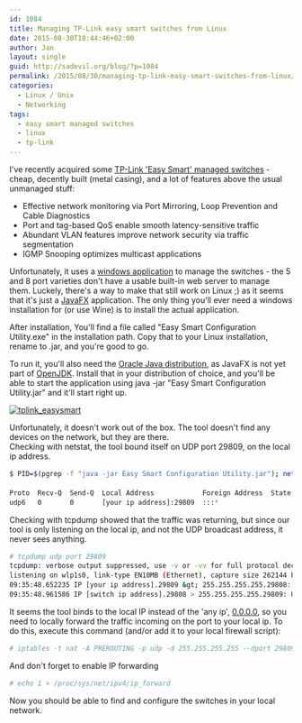 ```yaml
---
id: 1084
title: Managing TP-Link easy smart switches from Linux
date: 2015-08-30T18:44:46+02:00
author: Jan
layout: single
guid: http://sadevil.org/blog/?p=1084
permalink: /2015/08/30/managing-tp-link-easy-smart-switches-from-linux/
categories:
  - Linux / Unix
  - Networking
tags:
  - easy smart managed switches
  - linux
  - tp-link
---
```

I've recently acquired some <a href="http://www.tp-link.com/en/products/biz-list-41.html" target="_blank">TP-Link 'Easy Smart' managed switches</a> - cheap, decently built (metal casing), and a lot of features above the usual unmanaged stuff:

  * Effective network monitoring via Port Mirroring, Loop Prevention and Cable Diagnostics
  * Port and tag-based QoS enable smooth latency-sensitive traffic
  * Abundant VLAN features improve network security via traffic segmentation
  * IGMP Snooping optimizes multicast applications

Unfortunately, it uses a <a href="http://www.tp-link.com/en/download/TL-SG105E.html#Easy_Smart_Configuration_Utility" target="_blank">windows application</a> to manage the switches - the 5 and 8 port varieties don't have a usable built-in web server to manage them. Luckely, there's a way to make that still work on Linux ;) as it seems that it's just a <a href="https://en.wikipedia.org/wiki/JavaFX" target="_blank">JavaFX</a> application. The only thing you'll ever need a windows installation for (or use Wine) is to install the actual application.

After installation, You'll find a file called "Easy Smart Configuration Utility.exe" in the installation path. Copy that to your Linux installation, rename to .jar, and you're good to go.

To run it, you'll also need the <a href="https://www.java.com/en/download/" target="_blank">Oracle Java distribution</a>, as JavaFX is not yet part of <a href="http://openjdk.java.net/" target="_blank">OpenJDK</a>. Install that in your distribution of choice, and you'll be able to start the application using java -jar "Easy Smart Configuration Utility.jar" and it'll start right up.

[<img class="alignnone wp-image-1086" src="/assets/images/2015/08/tplink_easysmart.png" alt="tplink_easysmart" width="607" height="423" srcset="/assets/images/2015/08/tplink_easysmart.png 890w, /assets/images/2015/08/tplink_easysmart-300x209.png 300w, /assets/images/2015/08/tplink_easysmart-215x150.png 215w, /assets/images/2015/08/tplink_easysmart-150x104.png 150w" sizes="(max-width: 607px) 100vw, 607px" />](/assets/images/2015/08/tplink_easysmart.png)

Unfortunately, it doesn't work out of the box. The tool doesn't find any devices on the network, but they are there.  
Checking with netstat, the tool bound itself on UDP port 29809, on the local ip address.

```bash
$ PID=$(pgrep -f "java -jar Easy Smart Configuration Utility.jar"); netstat -lnput | grep -e Proto -e $PID

Proto  Recv-Q  Send-Q  Local Address            Foreign Address  State  PID/Program name 
udp6   0       0       [your ip address]:29809  :::*                    28529/java
```

Checking with tcpdump showed that the traffic was returning, but since our tool is only listening on the local ip, and not the UDP broadcast address, it never sees anything.

```bash
# tcpdump udp port 29809
tcpdump: verbose output suppressed, use -v or -vv for full protocol decode
listening on wlp1s0, link-type EN10MB (Ethernet), capture size 262144 bytes
09:35:48.652235 IP [your ip address].29809 &gt; 255.255.255.255.29808: UDP, length 36
09:35:48.961586 IP [switch ip address].29808 > 255.255.255.255.29809: UDP, length 159
```

It seems the tool binds to the local IP instead of the 'any ip', <a href="https://en.wikipedia.org/wiki/0.0.0.0" target="_blank">0.0.0.0</a>, so you need to locally forward the traffic incoming on the port to your local ip. To do this, execute this command (and/or add it to your local firewall script):

```bash
# iptables -t nat -A PREROUTING -p udp -d 255.255.255.255 --dport 29809 -j DNAT --to [your ip address]:29809
```
And don't forget to enable IP forwarding

```bash
# echo 1 > /proc/sys/net/ipv4/ip_forward
```

Now you should be able to find and configure the switches in your local network.
